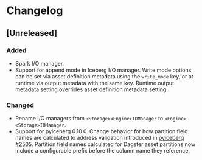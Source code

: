 # Changelog

## [Unreleased]

### Added

- Spark I/O manager.
- Support for append mode in Iceberg I/O manager. Write mode options can be set via asset definition metadata using the `write_mode` key, or at runtime via output metadata with the same key. Runtime output metadata setting overrides asset definition metadata setting.

### Changed

- Rename I/O managers from `<Storage><Engine>IOManager` to `<Engine><Storage>IOManager`.
- Support for pyiceberg 0.10.0. Change behavior for how partition field names are calculated to address validation introduced in [pyiceberg #2505](https://github.com/apache/iceberg-python/pull/2305). Partition field names calculated for Dagster asset partitions now include a configurable prefix before the column name they reference.
